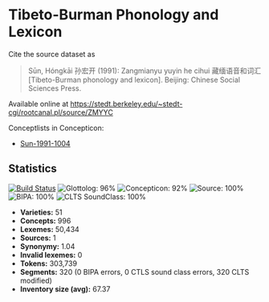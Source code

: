 # Tibeto-Burman Phonology and Lexicon

Cite the source dataset as

> Sūn, Hóngkāi 孙宏开 (1991): Zangmianyu yuyin he cihui 藏缅语音和词汇 [Tibeto-Burman phonology and lexicon]. Beijing: Chinese Social Sciences Press.

Available online at https://stedt.berkeley.edu/~stedt-cgi/rootcanal.pl/source/ZMYYC

Conceptlists in Concepticon:
- [Sun-1991-1004](http://concepticon.clld.org/contributions/Sun-1991-1004)

## Statistics


[![Build Status](https://travis-ci.org/lexibank/suntb.svg?branch=master)](https://travis-ci.org/lexibank/suntb)
![Glottolog: 96%](https://img.shields.io/badge/Glottolog-96%25-green.svg "Glottolog: 96%")
![Concepticon: 92%](https://img.shields.io/badge/Concepticon-92%25-green.svg "Concepticon: 92%")
![Source: 100%](https://img.shields.io/badge/Source-100%25-brightgreen.svg "Source: 100%")
![BIPA: 100%](https://img.shields.io/badge/BIPA-100%25-brightgreen.svg "BIPA: 100%")
![CLTS SoundClass: 100%](https://img.shields.io/badge/CLTS%20SoundClass-100%25-brightgreen.svg "CLTS SoundClass: 100%")

- **Varieties:** 51
- **Concepts:** 996
- **Lexemes:** 50,434
- **Sources:** 1
- **Synonymy:** 1.04
- **Invalid lexemes:** 0
- **Tokens:** 303,739
- **Segments:** 320 (0 BIPA errors, 0 CTLS sound class errors, 320 CLTS modified)
- **Inventory size (avg):** 67.37